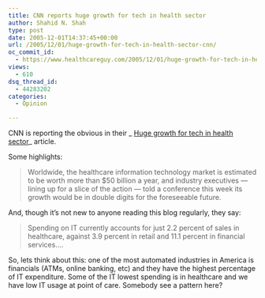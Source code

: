 ```yaml
---
title: CNN reports huge growth for tech in health sector
author: Shahid N. Shah
type: post
date: 2005-12-01T14:37:45+00:00
url: /2005/12/01/huge-growth-for-tech-in-health-sector-cnn/
oc_commit_id:
  - https://www.healthcareguy.com/2005/12/01/huge-growth-for-tech-in-health-sector-cnn/1478768942
views:
  - 610
dsq_thread_id:
  - 44283202
categories:
  - Opinion

---
```

CNN is reporting the obvious in their _ [Huge growth for tech in health sector][1]_ article.

Some highlights:

> Worldwide, the healthcare information technology market is estimated to be worth more than $50 billion a year, and industry executives &#8212; lining up for a slice of the action &#8212; told a conference this week its growth would be in double digits for the foreseeable future. 

And, though it&#8217;s not new to anyone reading this blog regularly, they say:

> Spending on IT currently accounts for just 2.2 percent of sales in healthcare, against 3.9 percent in retail and 11.1 percent in financial services&#8230;. 

So, lets think about this: one of the most automated industries in America is financials (ATMs, online banking, etc) and they have the highest percentage of IT expenditure. Some of the IT lowest spending is in healthcare and we have low IT usage at point of care. Somebody see a pattern here?

 [1]: http://www.cnn.com/2005/TECH/11/25/health.tech.reut/index.html